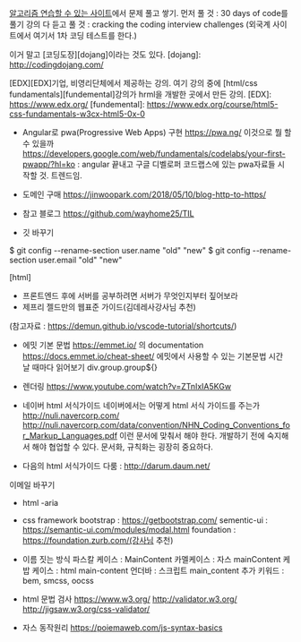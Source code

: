 
[알고리즘 연습할 수 있는 사이트][hackkerrank]에서 문제 풀고 쌓기.
먼저 풀 것 : 30 days of code를 풀기
강의 다 듣고 풀 것 : cracking the coding interview challenges
(외국계 사이트에서 여기서 1차 코딩 테스트를 한다.)

[hackkerrank]: hackerrank.com "hackerrank"

이거 말고 [코딩도장][dojang]이라는 것도 있다.
[dojang]: http://codingdojang.com/

[EDX][EDX]기업, 비영리단체에서 제공하는 강의. 여기 강의 중에 [html/css fundamentals][fundemental]강의가 hrml을 개발한 곳에서 만든 강의. 
[EDX]: https://www.edx.org/
[fundemental]: https://www.edx.org/course/html5-css-fundamentals-w3cx-html5-0x-0


* Angular로 pwa(Progressive Web Apps) 구현
https://pwa.ng/
이것으로 뭘 할 수 있을까
https://developers.google.com/web/fundamentals/codelabs/your-first-pwapp/?hl=ko
: angular 끝내고 구글 디벨로퍼 코드랩스에 있는 pwa자료들 시작할 것. 트렌드임. 

* 도메인 구매
https://jinwoopark.com/2018/05/10/blog-http-to-https/

* 참고 블로그
https://github.com/wayhome25/TIL

* 깃 바꾸기

$ git config --rename-section user.name "old" "new"
$ git config --rename-section user.email "old" "new"

[html]

* 프론트엔드 후에 서버를 공부하려면 서버가 무엇인지부터 짚어보라
* 제프리 젤드만의 웹표준 가이드(김데레사강사님 추천)

(참고자료 : https://demun.github.io/vscode-tutorial/shortcuts/)

* 에밋 기본 문법
https://emmet.io/ 의 documentation
https://docs.emmet.io/cheat-sheet/ 에밋에서 사용할 수 있는 기본문법 시간 날 때마다 읽어보기
div.group.group${}


* 렌더링
https://www.youtube.com/watch?v=ZTnIxIA5KGw


* 네이버 html 서식가이드
네이버에서는 어떻게 html 서식 가이드를 주는가
http://nuli.navercorp.com/
http://nuli.navercorp.com/data/convention/NHN_Coding_Conventions_for_Markup_Languages.pdf
이런 문서에 맞춰서 해야 한다.
개발하기 전에 숙지해서 해야 협업할 수 있다. 문서화, 규칙화는 굉장히 중요하다.

* 다음의 html 서식가이드
다룸 : http://darum.daum.net/

이메일 바꾸기

* html -aria

* css framework
bootstrap : https://getbootstrap.com/
sementic-ui : https://semantic-ui.com/modules/modal.html
foundation : https://foundation.zurb.com/(강사님 추천)

* 이름 짓는 방식
파스칼 케이스 : MainContent
카멜케이스 : 자스 mainContent
케밥 케이스 : html main-content
언더바 : 스크립트 main_content
추가 키워드 : bem, smcss, oocss

* html 문법 검사
https://www.w3.org/
http://validator.w3.org/
http://jigsaw.w3.org/css-validator/

* 자스 동작원리
https://poiemaweb.com/js-syntax-basics